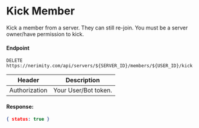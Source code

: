 # Kick Member
Kick a member from a server. They can still re-join. You must be a server owner/have permission to kick.

#### Endpoint
```
DELETE https://nerimity.com/api/servers/${SERVER_ID}/members/${USER_ID}/kick
```

| Header        | Description                    |
| ------------- | ------------------------------ |
| Authorization | Your User/Bot token.           |


#### Response: 
```json
{ status: true }
```
